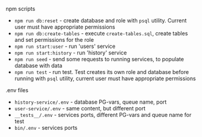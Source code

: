 npm scripts
- `npm run db:reset` - create database and role with `psql` utility. Current user must have appropriate permissions
- `npm run db:create-tables` - execute `create-tables.sql`, create tables and set permissions for the role
- `npm run start:user` - run 'users' service
- `npm run start:history` - run 'history' service
- `npm run seed` - send some requests to running services, to populate database with data
- `npm run test` - run test. Test creates its own role and database before running with `psql` utility, current user must have appropriate permissions

.env files
- `history-service/.env` - database PG-vars, queue name, port
- `user-service/.env` - same content, but different port
- `__tests__/.env` - services ports, different PG-vars and queue name for test
- `bin/.env` - services ports
